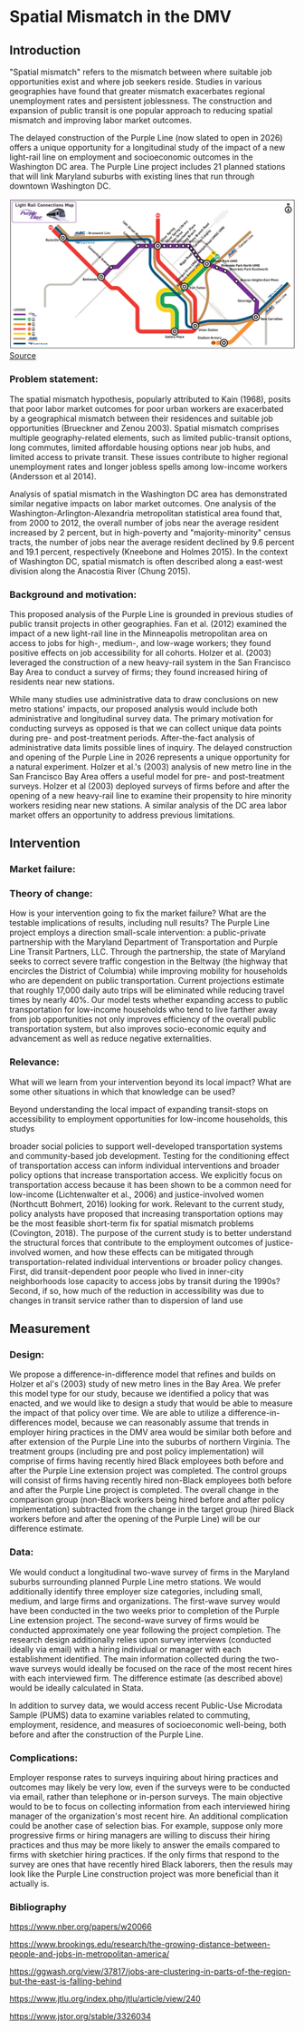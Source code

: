 # Spatial Mismatch in the DMV


## Introduction
"Spatial mismatch" refers to the mismatch between where suitable job opportunities exist and where job seekers reside. Studies in various geographies have found that greater mismatch exacerbates regional unemployment rates and persistent joblessness. The construction and expansion of public transit is one popular approach to reducing spatial mismatch and improving labor market outcomes.

The delayed construction of the  Purple Line (now slated to open in 2026) offers a unique opportunity for a longitudinal study of the impact of a new light-rail line on employment and socioeconomic outcomes in the Washington DC area. The Purple Line project includes 21 planned stations that will link Maryland suburbs with existing lines that run through downtown Washington DC.

![Model](https://github.com/gui2de/ppol768-spring23/blob/96b407efa9cda1a6abb0e7ef18b500a5fc88ffb2/Group%20Projects/group-1/img/purpe-line-map.png)
[Source](https://purplelinemd.com/about-the-project/project-maps)

### Problem statement:
The spatial mismatch hypothesis, popularly attributed to Kain (1968), posits that poor labor market outcomes for poor urban workers are exacerbated by a geographical mismatch between their residences and suitable job opportunities (Brueckner and Zenou 2003). Spatial mismatch comprises multiple geography-related elements, such as limited public-transit options, long commutes, limited affordable housing options near job hubs, and limited access to private transit. These issues contribute to higher regional unemployment rates and longer jobless spells among low-income workers (Andersson et al 2014).

Analysis of spatial mismatch in the Washington DC area has demonstrated similar negative impacts on labor market outcomes. One analysis of the Washington-Arlington-Alexandria metropolitan statistical area found that, from 2000 to 2012, the overall number of jobs near the average resident increased by 2 percent, but in high-poverty and "majority-minority" census tracts, the number of jobs near the average resident declined by 9.6 percent and 19.1 percent, respectively (Kneebone and Holmes 2015). In the context of Washington DC, spatial mismatch is often described along a east-west division along the Anacostia River (Chung 2015).

### Background and motivation:

This proposed analysis of the Purple Line is  grounded in previous studies of public transit projects in other geographies. Fan et al. (2012) examined the impact of a new light-rail line in the Minneapolis metropolitan area on access to jobs for high-, medium-, and low-wage workers; they found positive effects on job accessibility for all cohorts. Holzer et al. (2003) leveraged the construction of a new heavy-rail system in the San Francisco Bay Area to conduct a survey of firms; they found increased hiring of residents near new stations.

While many studies use administrative data to draw conclusions on new metro stations' impacts, our proposed analysis would include both administrative and longitudinal survey data. The primary motivation for conducting  surveys as opposed is that we can collect unique data points during pre- and post-treatment periods. After-the-fact analysis of administrative data limits possible lines of inquiry. The delayed construction and opening of the Purple Line in 2026 represents a unique opportunity for a natural experiment. Holzer et al.'s (2003) analysis of new metro line in the San Francisco Bay Area offers a useful model for pre- and post-treatment surveys. Holzer et al (2003) deployed surveys of firms before and after the opening of a new heavy-rail line to examine their propensity to hire minority workers residing near new stations. A similar analysis of the DC area labor market offers an opportunity to address previous limitations.

## Intervention
### Market failure:



### Theory of change:
How is your intervention going to fix the market failure? What are the testable implications of results, including null results?
The Purple Line project employs a direction small-scale intervention: a public-private partnership with the Maryland Department of Transportation and Purple Line Transit Partners, LLC. Through the partnership, the state of Maryland seeks to correct severe traffic congestion in the Beltway (the highway that encircles the District of Columbia) while improving mobility for households who are dependent on public transportation. Current projections estimate that roughly 17,000 daily auto trips will be eliminated while reducing travel times by nearly 40%. Our model tests whether expanding access to public transportation for low-income households who tend to live farther away from job opportunities not only improves efficiency of the overall public transportation system, but also improves socio-economic equity and advancement as well as reduce negative externalities. 

### Relevance:
What will we learn from your intervention beyond its local impact? What are some other situations in which that knowledge can be used?

Beyond understanding the local impact of expanding transit-stops on accessibility to employment opportunities for low-income households, this studys

 broader social policies to support well-developed transportation systems and community-based job development.
 Testing for the conditioning effect of transportation access can inform individual interventions and broader policy options that increase transportation access. We explicitly focus on transportation access because it has been shown to be a common need for low-income (Lichtenwalter et al., 2006) and justice-involved women (Northcutt Bohmert, 2016) looking for work. Relevant to the current study, policy analysts have proposed that increasing transportation options may be the most feasible short-term fix for spatial mismatch problems (Covington, 2018). The purpose of the current study is to better understand the structural forces that contribute to the employment outcomes of justice-involved women, and how these effects can be mitigated through transportation-related individual interventions or broader policy changes.
 First, did transit-dependent poor people who lived in inner-city neighborhoods lose capacity to access jobs by transit during the 1990s? Second, if so, how much of the reduction in accessibility was due to changes in transit service rather than to dispersion of land use

## Measurement
### Design:
We propose a difference-in-difference model that refines and builds on Holzer et al's (2003) study of new metro lines in the Bay Area. We prefer this model type for our study, because we identified a policy that was enacted, and we would like to design a study that would be able to measure the impact of that policy over time. We are able to utilize a difference-in-differences model, because we can reasonably assume that trends in employer hiring practices in the DMV area would be similar both before and after extension of the Purple Line into the suburbs of northern Virginia. The treatment groups (including pre and post policy implementation) will comprise of firms having recently hired Black employees both before and after the Purple Line extension project was completed. The control groups will consist of firms having recently hired non-Black employees both before and after the Purple Line project is completed. The overall change in the comparison group (non-Black workers being hired before and after policy implementation) subtracted from the change in the target group (hired Black workers before and after the opening of the Purple Line) will be our difference estimate.


### Data:
We would conduct a longitudinal two-wave survey of firms in the Maryland suburbs surrounding planned Purple Line metro stations. We would additionally identify three employer size categories, including small, medium, and large firms and organizations. The first-wave survey would have been conducted in the two weeks prior to completion of the Purple Line extension project. The second-wave survey of firms would be conducted approximately one year following the project completion. The research design additionally relies upon survey interviews (conducted ideally via email) with a hiring individual or manager with each establishment identified. The main information collected during the two-wave surveys would ideally be focused on the race of the most recent hires with each interviewed firm. The difference estimate (as described above) would be ideally calculated in Stata.

In addition to survey data, we would access recent Public-Use Microdata Sample (PUMS) data to examine variables related to commuting, employment, residence, and measures of socioeconomic well-being, both before and after the construction of the Purple Line.


### Complications:
Employer response rates to surveys inquiring about hiring practices and outcomes may likely be very low, even if the surveys were to be conducted via email, rather than telephone or in-person surveys. The main objective would to be to focus on collecting information from each interviewed hiring manager of the organization's most recent hire. An additional complication could be another case of selection bias. For example, suppose only more progressive firms or hiring managers are willing to discuss their hiring practices and thus may be more likely to answer the emails compared to firms with sketchier hiring practices. If the only firms that respond to the survey are ones that have recently hired Black laborers, then the resuls may look like the Purple Line construction project was more beneficial than it actually is. 


### Bibliography
https://www.nber.org/papers/w20066


https://www.brookings.edu/research/the-growing-distance-between-people-and-jobs-in-metropolitan-america/


https://ggwash.org/view/37817/jobs-are-clustering-in-parts-of-the-region-but-the-east-is-falling-behind


https://www.jtlu.org/index.php/jtlu/article/view/240


https://www.jstor.org/stable/3326034
